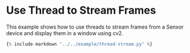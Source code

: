 # Use Thread to Stream Frames

This example shows how to use threads to stream frames from a Senxor device and display them in a window using cv2.

```python
{% include-markdown "../../example/thread-stream.py" %}
```
